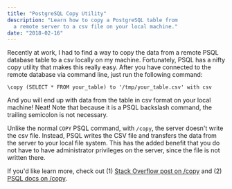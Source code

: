 ```yaml
---
title: "PostgreSQL Copy Utility"
description: "Learn how to copy a PostgreSQL table from
  a remote server to a csv file on your local machine."
date: "2018-02-16"
---
```


Recently at work, I had to find a way to copy the data from a remote
PSQL database table to a csv locally on my machine. Fortunately, PSQL
has a nifty copy utility that makes this really easy. After you have
connected to the remote database via command line, just run the
following command:

```clike
\copy (SELECT * FROM your_table) to '/tmp/your_table.csv' with csv
```

And you will end up with data from the table in csv format on your
local machine! Neat! Note that because it is a PSQL backslash command,
the trailing semicolon is not necessary.

Unlike the normal `COPY` PSQL command, with `/copy`, the server doesn't
write the csv file. Instead, PSQL writes the CSV file and transfers the
data from the server to your local file system. This has the added benefit
that you do not have to have administrator privileges on the server, since
the file is not written there.

If you'd like learn more, check out (1)
[Stack Overflow post on /copy](https://stackoverflow.com/questions/1517635/save-pl-pgsql-output-from-postgresql-to-a-csv-file/1517692#1517692) and (2)
[PSQL docs on /copy](http://www.postgresql.org/docs/current/interactive/app-psql.html#APP-PSQL-META-COMMANDS-COPY).

